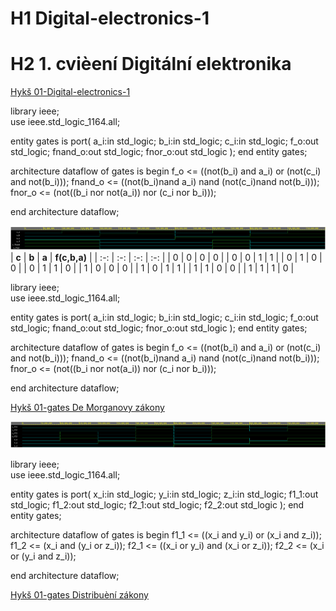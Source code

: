 # H1 Digital-electronics-1
# H2 1. cvièení Digitální elektronika
[Hykš 01-Digital-electronics-1](https://github.com/mrhyks/Digital-electronics-1)

library ieee;               
use ieee.std_logic_1164.all;

entity gates is
	port(
    	a_i:in std_logic;
        b_i:in std_logic;
        c_i:in std_logic;
        f_o:out std_logic;
        fnand_o:out std_logic;
        fnor_o:out std_logic
        );
end entity gates;

architecture dataflow of gates is
begin
    f_o <= ((not(b_i) and a_i) or (not(c_i) and not(b_i)));
    fnand_o <= ((not(b_i)nand a_i) nand (not(c_i)nand not(b_i)));
    fnor_o <= (not((b_i nor not(a_i)) nor (c_i nor b_i)));

end architecture dataflow;


	

![alt text](https://raw.githubusercontent.com/mrhyks/Digital-electronics-1/main/Labs/01-gates/01-gates.png "")
| **c** | **b** | **a** | **f(c,b,a)** |
| :-: | :-: | :-: | :-: |
| 0 | 0 | 0 | 0 |
| 0 | 0 | 1 | 1 |
| 0 | 1 | 0 | 0 |
| 0 | 1 | 1 | 0 |
| 1 | 0 | 0 | 0 |
| 1 | 0 | 1 | 1 |
| 1 | 1 | 0 | 0 | 
| 1 | 1 | 1 | 0 | 

library ieee;               
use ieee.std_logic_1164.all;

entity gates is
	port(
    	a_i:in std_logic;
        b_i:in std_logic;
        c_i:in std_logic;
        f_o:out std_logic;
        fnand_o:out std_logic;
        fnor_o:out std_logic
        );
end entity gates;

architecture dataflow of gates is
begin
    f_o <= ((not(b_i) and a_i) or (not(c_i) and not(b_i)));
    fnand_o <= ((not(b_i)nand a_i) nand (not(c_i)nand not(b_i)));
    fnor_o <= (not((b_i nor not(a_i)) nor (c_i nor b_i)));

end architecture dataflow;



[Hykš 01-gates De Morganovy zákony](https://www.edaplayground.com/x/qfxM)

![alt text](https://raw.githubusercontent.com/mrhyks/Digital-electronics-1/main/Labs/01-gates/01-gates-distribuce.png "")

library ieee;               
use ieee.std_logic_1164.all;

entity gates is
	port(
    	x_i:in std_logic;
        y_i:in std_logic;
        z_i:in std_logic;
        f1_1:out std_logic;
        f1_2:out std_logic;
        f2_1:out std_logic;
        f2_2:out std_logic
        );
end entity gates;

architecture dataflow of gates is
begin
    f1_1 <= ((x_i and y_i) or (x_i and z_i));
    f1_2 <= (x_i and (y_i or z_i));
    f2_1 <= ((x_i or y_i) and (x_i or z_i));
    f2_2 <= (x_i or (y_i and z_i));

end architecture dataflow;


[Hykš 01-gates Distribuèní zákony](https://www.edaplayground.com/x/L5bX)



